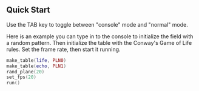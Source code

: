 ---
---

## Quick Start

Use the TAB key to toggle between "console" mode and "normal" mode.

Here is an example you can type in to the console to initialize
the field with a random pattern.  Then initialize the table with
the Conway's Game of Life rules. Set the frame rate, then start it running.

```lua
make_table(life, PLN0)
make_table(echo, PLN1)
rand_plane(20)
set_fps(20)
run()
```


